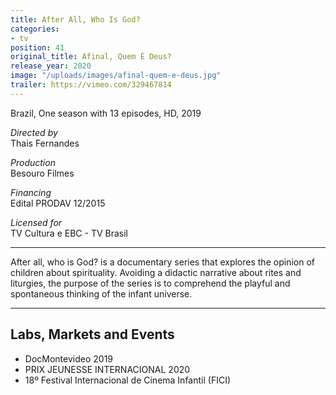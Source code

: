 ```yaml
---
title: After All, Who Is God?
categories:
- tv
position: 41
original_title: Afinal, Quem É Deus?
release_year: 2020
image: "/uploads/images/afinal-quem-e-deus.jpg"
trailer: https://vimeo.com/329467814
---
```


Brazil, One season with 13 episodes, HD, 2019

_Directed by_  
Thais Fernandes

_Production_  
Besouro Filmes

_Financing_  
Edital PRODAV 12/2015

_Licensed for_  
TV Cultura e EBC - TV Brasil

---

After all, who is God? is a documentary series that explores the opinion of children about spirituality. Avoiding a didactic narrative about rites and liturgies, the purpose of the series is to comprehend the playful and spontaneous thinking of the infant universe.

---

## Labs, Markets and Events

- DocMontevideo 2019
- PRIX JEUNESSE INTERNACIONAL 2020
- 18º Festival Internacional de Cinema Infantil (FICI)
